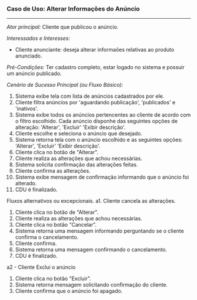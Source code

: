 ### Caso de Uso: Alterar Informações do Anúncio
---
*Ator principal:* Cliente que publicou o anúncio.

*Interessados e Interesses:*
- Cliente anunciante: deseja alterar informaões relativas ao produto anunciado.

*Pré-Condições:* Ter cadastro completo, estar logado no sistema e possuir um anúncio publicado.

*Cenário de Sucesso Principal (ou Fluxo Básico):*
1. Sistema exibe tela com lista de anúncios cadastrados por ele.
2. Cliente filtra anúncios por 'aguardando publicação', 'publicados' e 'inativos'.
3. Sistema exibe todos os anúncios pertencentes ao cliente de acordo com o filtro escolhido. Cada anúncio disponhe das seguintes opções de alteração: 'Alterar', 'Excluir' 'Exibir descrição'.
4. Cliente escolhe e seleciona o anúncio que desejado.
5. Sistema retorna tela com o anúncio escolhido e as seguintes opções: 'Alterar', 'Excluir' 'Exibir descrição'.
6. Cliente clica no botão de "Alterar".
7. Cliente realiza as alterações que achou necessárias.
8. Sistema solicita confirmação das alterações feitas.
9. Cliente confirma as alterações.
10. Sistema exibe mensagem de confirmação informando que o anúncio foi alterado.
11. CDU é finalizado.

Fluxos alternativos ou excepcionais.
a1. Cliente cancela as alterações.
1. Cliente clica no botão de "Alterar".
2. Cliente realiza as alterações que achou necessárias.
3. Cliente clica no botão "Cancelar".
4. Sistema retorna uma mensagem informando perguntando se o cliente confirma o cancelamento.
5. Cliente confirma.
6. Sistema retorna uma mensagem confirmando o cancelamento.
7. CDU é finalizado.

a2 - Cliente Exclui o anúncio
1. Cliente clica no botão "Excluir".
2. Sistema retorna mensagem solicitando confirmação do cliente.
3. Cliente confirma que o anúncio foi apagado.